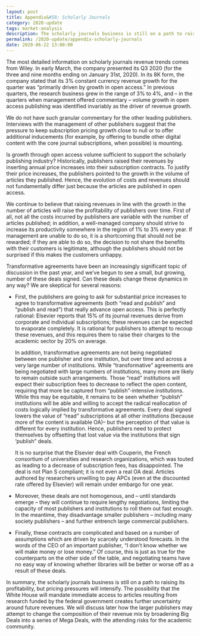 ```yaml
---
layout: post
title: Appendix&#58; Scholarly Journals
category: 2020-update
tags: market-analysis
description: The scholarly journals business is still on a path to raising its profitability, but pricing pressures will intensify and we see substantial stagnation of subscription revenues.
permalink: /2020-update/appendix-scholarly-journals
date: 2020-06-22 13:00:00
---
```


The most detailed information on scholarly journals revenue trends comes from Wiley. In early March, the company presented its Q3 2020 (for the three and nine months ending on January 31st, 2020). In its 8K form, the company stated that its 3% constant currency revenue growth for the quarter was “primarily driven by growth in open access.” In previous quarters, the research business grew in the range of 3% to 4%, and – in the quarters when management offered commentary – volume growth in open access publishing was identified invariably as the driver of revenue growth.

We do not have such granular commentary for the other leading publishers. Interviews with the management of other publishers suggest that the pressure to keep subscription pricing growth close to null or to offer additional inducements (for example, by offering to bundle other digital content with the core journal subscriptions, when possible) is mounting.

Is growth through open access volume sufficient to support the scholarly publishing industry? Historically, publishers raised their revenues by inserting annual price increases into their subscription contracts. To justify their price increases, the publishers pointed to the growth in the volume of articles they published. Hence, the evolution of costs and revenues should not fundamentally differ just because the articles are published in open access.

We continue to believe that raising revenues in line with the growth in the number of articles will raise the profitability of publishers over time. First of all, not all the costs incurred by publishers are variable with the number of articles published; in addition, a well-managed company should strive to increase its productivity somewhere in the region of 1% to 3% every year. If management are unable to do so, it is a shortcoming that should not be rewarded; if they are able to do so, the decision to not share the benefits with their customers is legitimate, although the publishers should not be surprised if this makes the customers unhappy.

Transformative agreements have been an increasingly significant topic of discussion in the past year, and we’ve begun to see a small, but growing, number of these deals signed. Can these deals change these dynamics in any way? We are skeptical for several reasons:

* First, the publishers are going to ask for substantial price increases to agree to transformative agreements (both “read and publish” and “publish and read”) that really advance open access. This is perfectly rational: Elsevier reports that 15% of its journal revenues derive from corporate and individual subscriptions; these revenues can be expected to evaporate completely. It is rational for publishers to attempt to recoup these revenues, and this requires them to raise their charges to the academic sector by 20% on average.  

   In addition, transformative agreements are not being negotiated between one publisher and one institution, but over time and across a very large number of institutions. While “transformative” agreements are being negotiated with large numbers of institutions, many more are likely to remain outside such arrangements. Those “read” institutions will expect their subscription fees to decrease to reflect the open content, requiring that more be captured from “publish”-intensive institutions. While this may be equitable, it remains to be seen whether “publish” institutions will be able and willing to accept the radical reallocation of costs logically implied by transformative agreements. Every deal signed lowers the value of “read” subscriptions at all other institutions (because more of the content is available OA)– but the perception of that value is different for every institution. Hence, publishers need to protect themselves by offsetting that lost value via the institutions that sign ‘publish” deals.

   It is no surprise that the Elsevier deal with Couperin, the French consortium of universities and research organizations, which was touted as leading to a decrease of subscription fees, has disappointed. The deal is not Plan S compliant; it is not even a real OA deal. Articles authored by researchers unwilling to pay APCs (even at the discounted rate offered by Elsevier) will remain under embargo for one year.

* Moreover, these deals are not homogenous, and – until standards emerge – they will continue to require lengthy negotiations, limiting the capacity of most publishers and institutions to roll them out fast enough. In the meantime, they disadvantage smaller publishers – including many society publishers – and further entrench large commercial publishers.

* Finally, these contracts are complicated and based on a number of assumptions which are driven by scarcely understood forecasts. In the words of the CEO of an important publisher, “I don’t know whether we will make money or lose money.” Of course, this is just as true for the counterparts on the other side of the table, and negotiating teams have no easy way of knowing whether libraries will be better or worse off as a result of these deals.

In summary, the scholarly journals business is still on a path to raising its profitability, but pricing pressures will intensify. The possibility that the White House will mandate immediate access to articles resulting from research funded by the federal government creates further uncertainty around future revenues. We will discuss later how the larger publishers may attempt to change the composition of their revenue mix by broadening Big Deals into a series of Mega Deals, with the attending risks for the academic community.
